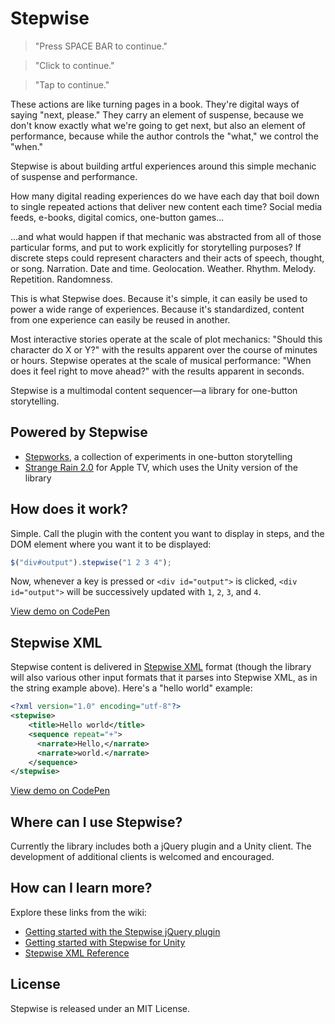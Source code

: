# Stepwise

>"Press SPACE BAR to continue."

>"Click to continue."

>"Tap to continue."

These actions are like turning pages in a book. They're digital ways of saying "next, please." They carry an element of suspense, because we don't know exactly what we're going to get next, but also an element of performance, because while the author controls the "what," we control the "when."

Stepwise is about building artful experiences around this simple mechanic of suspense and performance.

How many digital reading experiences do we have each day that boil down to single repeated actions that deliver new content each time? Social media feeds, e-books, digital comics, one-button games...

...and what would happen if that mechanic was abstracted from all of those particular forms, and put to work explicitly for storytelling purposes? If discrete steps could represent characters and their acts of speech, thought, or song. Narration. Date and time. Geolocation. Weather. Rhythm. Melody. Repetition. Randomness.

This is what Stepwise does. Because it's simple, it can easily be used to power a wide range of experiences. Because it's standardized, content from one experience can easily be reused in another.

Most interactive stories operate at the scale of plot mechanics: "Should this character do X or Y?" with the results apparent over the course of minutes or hours. Stepwise operates at the scale of musical performance: "When does it feel right to move ahead?" with the results apparent in seconds.

Stepwise is a multimodal content sequencer—a library for one-button storytelling. 

## Powered by Stepwise
+ [Stepworks](http://step.works), a collection of experiments in one-button storytelling
+ [Strange Rain 2.0](http://opertoon.com/strange-rain/) for Apple TV, which uses the Unity version of the library


## How does it work?
Simple. Call the plugin with the content you want to display in steps, and the DOM element where you want it to be displayed:

```javascript
$("div#output").stepwise("1 2 3 4");
```

Now, whenever a key is pressed or `<div id="output">` is clicked, `<div id="output">` will be successively updated with `1`, `2`, `3`, and `4`.

[View demo on CodePen](http://codepen.io/eloyer/pen/XdxKMm)

## Stepwise XML
Stepwise content is delivered in [Stepwise XML](https://github.com/eloyer/stepwise/wiki/Stepwise-XML-Reference) format (though the library will also various other input formats that it parses into Stepwise XML, as in the string example above). Here's a "hello world" example:

```xml
<?xml version="1.0" encoding="utf-8"?>
<stepwise>
	<title>Hello world</title>
    <sequence repeat="+">
      <narrate>Hello,</narrate>
      <narrate>world.</narrate>
    </sequence>
</stepwise>
```
[View demo on CodePen](http://codepen.io/eloyer/pen/KzBbMW)

## Where can I use Stepwise?
Currently the library includes both a jQuery plugin and a Unity client. The development of additional clients is welcomed and encouraged.

## How can I learn more?
Explore these links from the wiki:

- [Getting started with the Stepwise jQuery plugin](https://github.com/eloyer/stepwise/wiki/Getting-started-with-the-Stepwise-jQuery-plugin)
- [Getting started with Stepwise for Unity](https://github.com/eloyer/stepwise/wiki/Getting-started-with-Stepwise-for-Unity)
- [Stepwise XML Reference](https://github.com/eloyer/stepwise/wiki/Stepwise-XML-Reference)

## License
Stepwise is released under an MIT License.
